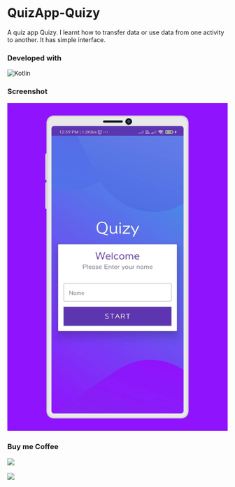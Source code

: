 # QuizApp-Quizy
A quiz app Quizy. I learnt how to transfer data or use data from one activity to another. It has simple interface. 

### Developed with 
![Kotlin](https://img.shields.io/badge/kotlin-%230095D5.svg?style=for-the-badge&logo=kotlin&logoColor=white)

### Screenshot
![Home Page](./homepage.png)

### Buy me Coffee
[![](https://img.shields.io/badge/Ko--fi-F16061?style=for-the-badge&logo=ko-fi&logoColor=white)](https://ko-fi.com/virendrakhorwal)

![](http://ForTheBadge.com/images/badges/built-with-love.svg)

